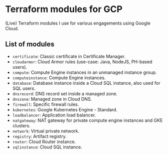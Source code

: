 
# Terraform modules for GCP

(Live) Terraform modules I use for various engagements using Google Cloud.

## List of modules

- `certificate`: Classic certificate in Certificate Manager.
- `cloudarmor`: Cloud Armor rules (use-case: Java, NodeJS, PH-based users).
- `compute`: Compute Engine instances in an unmanaged instance group.
- `computeinstance`: Compute Engine instances.
- `database`: Database instance inside a Cloud SQL instance, also used for SQL users.
- `dnsrecord`: DNS record set inside a managed zone.
- `dnszone`: Managed zone in Cloud DNS.
- `firewall`: Specific firewall rules.
- `kubernetes`: Google Kubernetes Engine - Standard.
- `loadbalancer`: Application load balancer.
- `natgateway`: NAT gateway for private compute engine instances and GKE clusters.
- `network`: Virtual private network.
- `registry`: Artifact registry.
- `router`: Cloud Router instance.
- `sqlinstance`: Cloud SQL instance.
